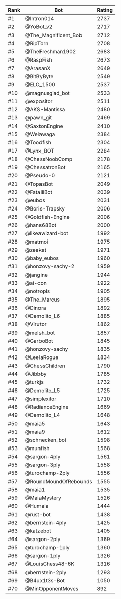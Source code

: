 Rank|Bot|Rating
---|---|---
#1|@Intron014|2737
#2|@YoBot_v2|2717
#3|@The_Magnificent_Bob|2712
#4|@RipTorn|2708
#5|@TheFreshman1902|2683
#6|@RaspFish|2673
#7|@ArasanX|2649
#8|@BitByByte|2549
#9|@ELO_1500|2537
#10|@magnusglad_bot|2533
#11|@expositor|2511
#12|@AKS-Mantissa|2480
#13|@pawn_git|2469
#14|@SaxtonEngine|2410
#15|@Weiawaga|2384
#16|@Toodfish|2304
#17|@Lynx_BOT|2284
#18|@ChessNoobComp|2178
#19|@ChessatronBot|2165
#20|@Pseudo-0|2121
#21|@TopasBot|2049
#22|@FataliiBot|2039
#23|@eubos|2031
#24|@Boris-Trapsky|2006
#25|@Goldfish-Engine|2006
#26|@hans68Bot|2000
#27|@likeawizard-bot|1992
#28|@matmoi|1975
#29|@zeekat|1971
#30|@baby_eubos|1960
#31|@honzovy-sachy-2|1959
#32|@jangine|1944
#33|@ai-con|1922
#34|@notropis|1905
#35|@The_Marcus|1895
#36|@Dinora|1892
#37|@Demolito_L6|1885
#38|@Virutor|1862
#39|@melsh_bot|1857
#40|@GarboBot|1845
#41|@honzovy-sachy|1835
#42|@LeelaRogue|1834
#43|@ChessChildren|1790
#44|@Jibbby|1785
#45|@turkjs|1732
#46|@Demolito_L5|1725
#47|@simplexitor|1710
#48|@RadianceEngine|1669
#49|@Demolito_L4|1648
#50|@maia5|1643
#51|@maia9|1612
#52|@schnecken_bot|1598
#53|@munfish|1568
#54|@sargon-4ply|1561
#55|@sargon-3ply|1558
#56|@turochamp-2ply|1556
#57|@RoundMoundOfRebounds|1555
#58|@maia1|1535
#59|@MaiaMystery|1526
#60|@Humaia|1444
#61|@rust-bot|1438
#62|@bernstein-4ply|1425
#63|@katzebot|1405
#64|@sargon-2ply|1369
#65|@turochamp-1ply|1360
#66|@sargon-1ply|1326
#67|@LouisChess48-6K|1316
#68|@bernstein-2ply|1293
#69|@B4ux1t3s-Bot|1050
#70|@MinOpponentMoves|892
